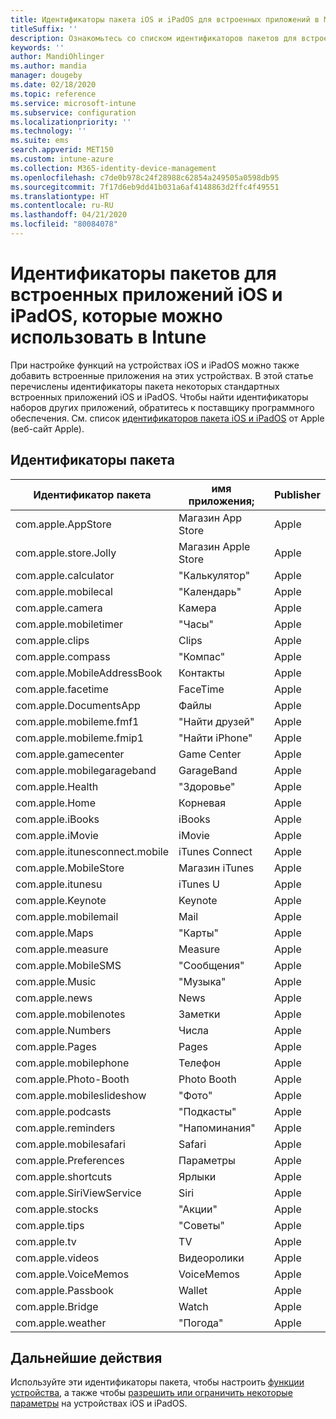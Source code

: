 ```yaml
---
title: Идентификаторы пакета iOS и iPadOS для встроенных приложений в Microsoft Intune — Azure | Документация Майкрософт
titleSuffix: ''
description: Ознакомьтесь со списком идентификаторов пакетов для встроенных приложений iOS и iPadOS. Используйте эти идентификаторы пакетов, чтобы явно разрешить приложения в профилях и политиках конфигурации устройств в Microsoft Intune.
keywords: ''
author: MandiOhlinger
ms.author: mandia
manager: dougeby
ms.date: 02/18/2020
ms.topic: reference
ms.service: microsoft-intune
ms.subservice: configuration
ms.localizationpriority: ''
ms.technology: ''
ms.suite: ems
search.appverid: MET150
ms.custom: intune-azure
ms.collection: M365-identity-device-management
ms.openlocfilehash: c7de0b978c24f28988c62854a249505a0598db95
ms.sourcegitcommit: 7f17d6eb9dd41b031a6af4148863d2ffc4f49551
ms.translationtype: HT
ms.contentlocale: ru-RU
ms.lasthandoff: 04/21/2020
ms.locfileid: "80084078"
---
```

# <a name="bundle-ids-for-built-in-ios-and-ipados-apps-you-can-use-in-intune"></a>Идентификаторы пакетов для встроенных приложений iOS и iPadOS, которые можно использовать в Intune

При настройке функций на устройствах iOS и iPadOS можно также добавить встроенные приложения на этих устройствах. В этой статье перечислены идентификаторы пакета некоторых стандартных встроенных приложений iOS и iPadOS. Чтобы найти идентификаторы наборов других приложений, обратитесь к поставщику программного обеспечения. См. список [идентификаторов пакета iOS и iPadOS](https://support.apple.com/guide/mdm/ios-bundle-ids-mdm90f60c1ce/web) от Apple (веб-сайт Apple).

## <a name="bundle-ids"></a>Идентификаторы пакета

| Идентификатор пакета                   | имя приложения;     | Publisher |
|-----------------------------|--------------|-----------|
| com.apple.AppStore          | Магазин App Store    | Apple     |
| com.apple.store.Jolly       | Магазин Apple Store  | Apple     |
| com.apple.calculator        | "Калькулятор"   | Apple     |
| com.apple.mobilecal         | "Календарь"     | Apple     |
| com.apple.camera            | Камера       | Apple     |
| com.apple.mobiletimer       | "Часы"        | Apple     |
| com.apple.clips             | Clips        | Apple     |
| com.apple.compass           | "Компас"      | Apple     |
| com.apple.MobileAddressBook | Контакты     | Apple     |
| com.apple.facetime          | FaceTime     | Apple     |
| com.apple.DocumentsApp      | Файлы        | Apple     |
| com.apple.mobileme.fmf1     | "Найти друзей" | Apple     |
| com.apple.mobileme.fmip1    | "Найти iPhone"  | Apple     |
| com.apple.gamecenter        | Game Center  | Apple     |
| com.apple.mobilegarageband  | GarageBand   | Apple     |
| com.apple.Health            | "Здоровье"       | Apple     |
| com.apple.Home              | Корневая         | Apple     |
| com.apple.iBooks            | iBooks       | Apple     |
| com.apple.iMovie            | iMovie       | Apple     |
| com.apple.itunesconnect.mobile | iTunes Connect | Apple |
| com.apple.MobileStore       | Магазин iTunes | Apple     |
| com.apple.itunesu           | iTunes U     | Apple     |
| com.apple.Keynote           | Keynote      | Apple     |
| com.apple.mobilemail        | Mail         | Apple     |
| com.apple.Maps              | "Карты"         | Apple     |
| com.apple.measure           | Measure      | Apple     |
| com.apple.MobileSMS         | "Сообщения"     | Apple     |
| com.apple.Music             | "Музыка"        | Apple     |
| com.apple.news              | News         | Apple     |
| com.apple.mobilenotes       | Заметки        | Apple     |
| com.apple.Numbers           | Числа      | Apple     |
| com.apple.Pages             | Pages        | Apple     |
| com.apple.mobilephone       | Телефон        | Apple     |
| com.apple.Photo-Booth       | Photo Booth  | Apple     |
| com.apple.mobileslideshow   | "Фото"       | Apple     |
| com.apple.podcasts          | "Подкасты"     | Apple     |
| com.apple.reminders         | "Напоминания"    | Apple     |
| com.apple.mobilesafari      | Safari       | Apple     |
| com.apple.Preferences       | Параметры     | Apple     |
| com.apple.shortcuts         | Ярлыки    | Apple     |
| com.apple.SiriViewService   | Siri         | Apple     |
| com.apple.stocks            | "Акции"       | Apple     |
| com.apple.tips              | "Советы"         | Apple     |
| com.apple.tv                | TV           | Apple     |
| com.apple.videos            | Видеоролики       | Apple     |
| com.apple.VoiceMemos        | VoiceMemos   | Apple     |
| com.apple.Passbook          | Wallet       | Apple     |
| com.apple.Bridge            | Watch        | Apple     |
| com.apple.weather           | "Погода"      | Apple     |

## <a name="next-steps"></a>Дальнейшие действия

Используйте эти идентификаторы пакета, чтобы настроить [функции устройства](ios-device-features-settings.md), а также чтобы [разрешить или ограничить некоторые параметры](device-restrictions-ios.md) на устройствах iOS и iPadOS.
